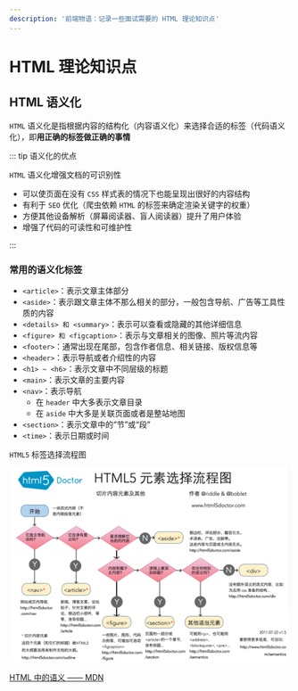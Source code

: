 ```yaml
---
description: '前端物语：记录一些面试需要的 HTML 理论知识点'
---
```


# HTML 理论知识点

## HTML 语义化

`HTML` 语义化是指根据内容的结构化（内容语义化）来选择合适的标签（代码语义化），即**用正确的标签做正确的事情**

::: tip 语义化的优点

`HTML` 语义化增强文档的可识别性

- 可以使页面在没有 `CSS` 样式表的情况下也能呈现出很好的内容结构
- 有利于 `SEO` 优化（爬虫依赖 `HTML` 的标签来确定渲染关键字的权重）
- 方便其他设备解析（屏幕阅读器、盲人阅读器）提升了用户体验
- 增强了代码的可读性和可维护性

:::

### 常用的语义化标签

- `<article>`：表示文章主体部分
- `<aside>`：表示跟文章主体不那么相关的部分，一般包含导航、广告等工具性质的内容
- `<details> 和 <summary>`：表示可以查看或隐藏的其他详细信息
- `<figure> 和 <figcaption>`：表示与文章相关的图像、照片等流内容
- `<footer>`：通常出现在尾部，包含作者信息、相关链接、版权信息等
- `<header>`：表示导航或者介绍性的内容
- `<h1> ~ <h6>`：表示文章中不同层级的标题
- `<main>`：表示文章的主要内容
- `<nav>`：表示导航
  - 在 `header` 中大多表示文章目录
  - 在 `aside` 中大多是关联页面或者是整站地图
- `<section>`：表示文章中的“节”或“段”
- `<time>`：表示日期或时间

`HTML5` 标签选择流程图

![HTML5 标签选择流程图](./images/html-semantic.png)

[HTML 中的语义 —— MDN](https://developer.mozilla.org/zh-CN/docs/Glossary/Semantics)
